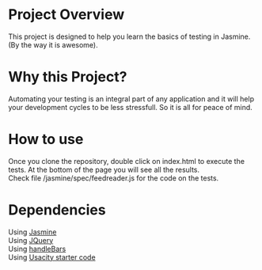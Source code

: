 # Project Overview

This project is designed to help you learn the basics of testing in Jasmine. (By the way it is awesome).

# Why this Project?

Automating your testing is an integral part of any application and it will help your development cycles to be less stressfull. So it is all for peace of mind. 

# How to use

Once you clone the repository, double click on index.html to execute the tests. At the bottom of the page you will see all the results.  
Check file /jasmine/spec/feedreader.js for the code on the tests.

# Dependencies

Using [Jasmine](https://jasmine.github.io/)  
Using [JQuery](https://jquery.com/)  
Using [handleBars](https://handlebarsjs.com/)  
Using [Usacity starter code](https://github.com/udacity/frontend-nanodegree-feedreader)
